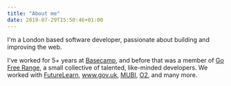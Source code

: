 ```yaml
---
title: "About me"
date: 2019-07-29T15:50:46+01:00
---
```

I'm a London based software developer, passionate about building and improving the web.

I've worked for 5+ years at <a href="http://basecamp.com">Basecamp</a>, and before that was a member of <a href="http://gofreerange.com">Go Free Range</a>, a small collective of talented, like-minded developers.  We worked with <a href="https://www.futurelearn.com/">FutureLearn</a>, <a href="https://www.gov.uk">www.gov.uk</a>, <a href="https://mubi.com/">MUBI</a>, <a href="https://www.o2.co.uk">O2</a>, and many more.
